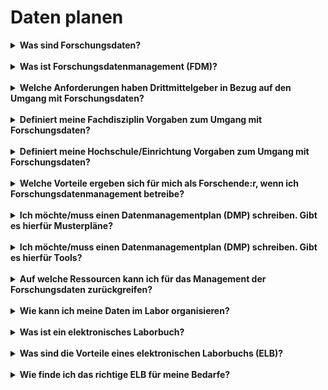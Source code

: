 

# Daten planen

<details markdown="block">
  <summary><b>Was sind Forschungsdaten?</b></summary>

Die DFG definiert [Forschungsdaten](https://www.dfg.de/download/pdf/foerderung/grundlagen_dfg_foerderung/forschungsdaten/leitlinien_forschungsdaten.pdf) folgendermaßen:
„Zu Forschungsdaten zählen u. a. Messdaten, Laborwerte, audiovisuelle Informationen, Texte, Surveydaten, Objekte aus Sammlungen oder Proben, die in der wissenschaftlichen Arbeit entstehen, entwickelt oder ausgewertet werden. Methodische Testverfahren, wie Fragebögen, Software und Simulationen können ebenfalls zentrale Ergebnisse wissenschaftlicher Forschung darstellen und sollten daher ebenfalls unter den Begriff Forschungsdaten gefasst werden.“

</details>
<br>

<details markdown="block">
  <summary><b>Was ist Forschungsdatenmanagement (FDM)?</b></summary>

[Forschungsdatenmanagement](https://forschungsdaten.info/themen/informieren-und-planen/was-ist-forschungsdatenmanagement/) (FDM) umfasst die Prozesse der Transformation, Selektion und Speicherung von Forschungsdaten mit dem gemeinsamen Ziel, diese langfristig und personenunabhängig zugänglich, nachnutzbar und nachprüfbar zu halten. Dazu können an allen Punkten des Datenlebenszyklus strukturierte Maßnahmen ergriffen werden, die geeignet sind, die wissenschaftliche Aussagekraft von Forschungsdaten zu erhalten, deren Zugänglichkeit durch Dritte für Auswertung und Analyse zu bewahren und die Nachweiskette zu sichern.

</details>
<br>

<details markdown="block">
  <summary><b>Welche Anforderungen haben Drittmittelgeber in Bezug auf den Umgang mit Forschungsdaten?</b></summary>

Die Anforderungen der Fördergeber sind heterogen und unterscheiden sich teils auch zwischen Förderprogrammen. Eine erste Übersicht finden Sie im [Open Science Magazin](https://open-science-future.zbw.eu/was-forschungsfoerderer-in-forschungsdatenmanagement-fordern/).
<br>
Die DFG hingegen hat feste Vorstellungen zum Umgang mit Forschungsdaten, die nachfolgend zusammengefasst werden: <https://www.dfg.de/foerderung/grundlagen_rahmenbedingungen/forschungsdaten/>
<br>
Zudem existiert eine Checkliste der DFG: <https://www.dfg.de/download/pdf/foerderung/grundlagen_dfg_foerderung/forschungsdaten/forschungsdaten_checkliste_de.pdf>

</details>
<br>

<details markdown="block">
  <summary><b>Definiert meine Fachdisziplin Vorgaben zum Umgang mit Forschungsdaten?</b></summary>

Insbesondere in den Geo-, Lebens-, und Sozialwissenschaften gibt es zahlreiche Policies zum Umgang mit Forschungsdaten. Auf [forschungsdaten.org](https://www.forschungsdaten.org/index.php/Data_Policies#Disziplin%C3%A4re_Policies) finden Sie eine Liste der disziplinären Policies.
Auf der [Webseite der DFG](https://www.dfg.de/foerderung/grundlagen_rahmenbedingungen/forschungsdaten/empfehlungen/index.html) finden Sie zudem fachspezifische Empfehlungen zum Umgang mit Forschungsdaten

</details>
<br>

<details markdown="block">
  <summary><b>Definiert meine Hochschule/Einrichtung Vorgaben zum Umgang mit Forschungsdaten?</b></summary>


Jede Hochschule, die weiterhin Fördermittel von der DFG erhalten möchte, ist aufgefordert, den DFG-Kodex an der eigenen Hochschule umzusetzen. Die Umsetzungsfrist lief bis zum 31.07.2023. Mit der Umsetzung des Kodex bekennt sich die Hochschule zu den Vorgaben der DFG hinsichtlich des Umgangs mit Forschungsdaten (vgl. [Leitlinie 13, Leitlinien zur Sicherung guter wissenschaftlicher Praxis - Kodex](https://doi.org/10.5281/zenodo.6472827))

</details>
<br>

<details markdown="block">
  <summary><b>Welche Vorteile ergeben sich für mich als Forschende:r, wenn ich Forschungsdatenmanagement betreibe?</b></summary>

FDM betreibt im Prinzip bereits jede:r, die:der Forschungsdaten nachnutzt und/oder erhebt und abspeichert.
* Ein professionelles FDM erleichtert die eigene Arbeit (strukturierte Dokumentation der Daten)
* FDM verbessert die Zusammenarbeit (Standardisierung, Interoperabilität, Zugriffsrechte)
* FDM macht Daten langfristig (nach-)nutzbar - auch für die eigene Arbeit
* FDM kann methodisch sauberes Arbeiten nachweisen
* Ein ordentliches FDM schafft Rechtssicherheit
* Die Publikation von Daten steigert den wissenschaftlichen Impact (Zitierbarkeit)
* Ein richtig angewandtes FDM kann Datenverlust vorbeugen
* FDM erhöht die Chancen, einen Drittmittelantrag erfolgreich zu platzieren, da man den Bedenken rund um das Datenmanagement schon vor Projektbeginn Rechnung trägt
* FDM ermöglicht, Daten als Educational Ressource zu verwenden

</details>
<br>

<details markdown="block">
  <summary><b>Ich möchte/muss einen Datenmanagementplan  (DMP) schreiben. Gibt es hierfür Musterpläne?</b></summary>

Einige Muster-DMP sind öffentlich zugänglich. Hier gibt es "fiktive" Muster-DMP aber auch Datenmanagementpläne, die aus "realen" Forschungsprojekten veröffentlicht wurden. Die HU-Berlin hat einige [Musterpläne](https://www.cms.hu-berlin.de/de/dl/dataman/arbeiten/dmp_erstellen/dmp-info) zusammengestellt.
<br>
Die Universität Wien stellt ebenfalls eine [Zusammenstellung](https://phaidra.univie.ac.at/detail/o:1159821) zur Verfügung, in der DMP aus "realen" Forschungsprojekten zu finden sind.
Grundsätzlich gilt, Muster-DMP geben Ihnen eine Orientierung, welche Informationen in einem DMP erfasst werden können/sollten. Sie dienen in keinem Fall als Sammlung von Textbausteinen, die einfach übernommen werden können.
<br>
Es gibt auch verschiedene Templates für DMP in Online-Tools wie [DMPonline](https://dmponline.dcc.ac.uk/) (hierbei handelt es sich um ein Tool aus dem UK, also außerhalb der EU)

</details>
<br>

<details markdown="block">
  <summary><b>Ich möchte/muss einen Datenmanagementplan (DMP) schreiben. Gibt es hierfür Tools?</b></summary>

  Es existieren verschiedene nationale wie auch internationale DMP-Tools. Die Auswahl des passenden Tools erfolgt abhängig von verschiedenen Faktoren wie z. B. die unterstützten Templates der Förderer oder kollaborative Möglichkeiten.
  <br>
  Eine ausführliche Übersicht hierzu bietet der [DMP-Tool Guide](https://doi.org/10.5281/zenodo.4632308).

</details>
<br>

<details markdown="block">
  <summary><b>Auf welche Ressourcen kann ich für das Management der Forschungsdaten zurückgreifen?</b></summary>

Einige Forschungsförderer sind dazu übergegangen, Ressourcen für das Forschungsdatenmanagement im Rahmen der Antragstellung zu berücksichtigen. So können z. B. in [DFG-Anträgen](https://www.dfg.de/foerderung/grundlagen_rahmenbedingungen/forschungsdaten/beantragbare_mittel/index.html) entsprechende Ressourcen mitbeantragt werden.
<br>
Zentral hierfür kann sich eine frühzeitige Absprache mit der [FDM-Kontaktstelle bzw. -Ansprechperson](https://www.forschungsdaten.org/index.php/FDM-Kontakte#Deutschland) an Ihrer Einrichtung erweisen, um vorhandene und benötigte Ressourcen gemeinsam zu evaluieren.
Je nach Forschungsförderer können sowohl Sachkosten (z. B. Beschaffung von IT-Infrastruktur, Übernahme von Publikationskosten für die Datenpublikation) als auch Personalkosten – insbesondere bei großen Forschungsprojekten – beantragt werden.

</details>
<br>

<details markdown="block">
  <summary><b>Wie kann ich meine Daten im Labor organisieren?</b></summary>

Je nachdem, wie in einem Labor gearbeitet wird, kommen verschiedene Lösungen in Frage. Diese können eigene Serverlösungen für große Datenmengen, gemeinsame Konventionen für Dateibenennungen und/oder Wikis und spezialisierte Wissensmanagementtools umfassen. Soll zusammen mit den Daten auch viel Kontext (Metadaten) hinterlegt werden, empfiehlt es sich, ein elektronisches Labor(notiz)buch oder auch ein Labor Information and Management System zu verwenden (LIMS). Das kollaborative Arbeiten steht bei diesen Lösungen im Vordergrund.

</details>
<br>

<details markdown="block">
  <summary><b>Was ist ein elektronisches Laborbuch?</b></summary>

Ein [elektronisches Laborbuch](https://datamanagement.hms.harvard.edu/analyze/electronic-lab-notebooks) ist ein Computerprogramm, welches herkömmliche Papierlaborbücher ersetzen soll. Das Hauptziel ist die Dokumentation der Forschung.

</details>
<br>

<details markdown="block">
  <summary><b>Was sind die Vorteile eines elektronischen Laborbuchs (ELB)?</b></summary>

Das Führen eines Laborbuchs in digitaler Form bietet viele Vorteile. Besonders die gute Nachvollziehbarkeit und Durchsuchbarkeit der Einträge führen zu einer hohen Zeitersparnis. Zudem besteht die Möglichkeit, kollaborativ zu arbeiten und die betreffenden (technischen) Daten direkt mit in den Eintrag einzubinden. Auch kann – je nach verwendetem Tool – durch Signaturen und Versionierungen eine gute Beweissicherheit gewährleistet werden.
<br>
Eine sehr schöne Zusammenfassung der Vorteile eines elektronischen Laborbuchs bietet die [Seite des ZB MED](https://www.publisso.de/forschungsdatenmanagement/dokumentieren/vorteile-eines-eln/).

</details>
<br>

<details markdown="block">
  <summary><b>Wie finde ich das richtige ELB für meine Bedarfe?</b></summary>

Bei der Auswahl eines passenden ELB sind verschiedene Faktoren ausschlaggebend, z. B. die Finanzierung, der Speicherort oder ob fachspezifisch oder generisch gearbeitet werden soll. Unterstützung bei der Auswahl gibt der [ELN-Finder](https://eln-finder.ulb.tu-darmstadt.de/search?spc.sf=dc.title&spc.sd=ASC&f.K02=Open%20Source,equals&spc.page=1&f.K03=Chemie,equals&f.K07=Free,equals).
<br>
Eine Übersicht über verschiedene Produkte liefert die [ELN-Matrix](https://docs.google.com/spreadsheets/d/1ar8fgwagOh30E31EAPL-Gorwn_g6XNf81g3VDQnQ_I8/edit#gid=0) der Harvard Medical School.

</details>
<br>
